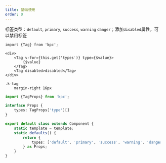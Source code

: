 ```yaml
---
title: 基础使用
order: 0
---
```


标签类型：`default`, `primary`, `success`, `warning` `danger`；添加`disabled`属性，可以禁用标签

```vdt
import {Tag} from 'kpc';

<div>
    <Tag v-for={this.get('types')} type={$value}>
        {$value}
    </Tag>
    <Tag disabled>disabled</Tag>
</div>
```

```styl
.k-tag
    margin-right 16px
```

```ts
import {TagProps} from 'kpc';

interface Props {
    types: TagProps['type'][]
}

export default class extends Component {
    static template = template;
    static defaults() {
        return {
            types: ['default', 'primary', 'success', 'warning', 'danger'],
        } as Props;
    }
}
```
